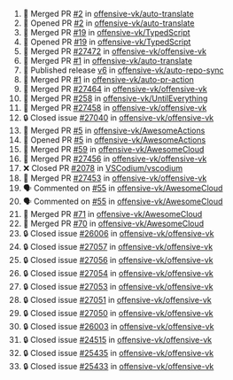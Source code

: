 <!--START_SECTION:activity-->
1. 🎉 Merged PR [#2](https://github.com/offensive-vk/auto-translate/pull/2) in [offensive-vk/auto-translate](https://github.com/offensive-vk/auto-translate)
2. 💪 Opened PR [#2](https://github.com/offensive-vk/auto-translate/pull/2) in [offensive-vk/auto-translate](https://github.com/offensive-vk/auto-translate)
3. 🎉 Merged PR [#19](https://github.com/offensive-vk/TypedScript/pull/19) in [offensive-vk/TypedScript](https://github.com/offensive-vk/TypedScript)
4. 💪 Opened PR [#19](https://github.com/offensive-vk/TypedScript/pull/19) in [offensive-vk/TypedScript](https://github.com/offensive-vk/TypedScript)
5. 🎉 Merged PR [#27472](https://github.com/offensive-vk/offensive-vk/pull/27472) in [offensive-vk/offensive-vk](https://github.com/offensive-vk/offensive-vk)
6. 🎉 Merged PR [#1](https://github.com/offensive-vk/auto-translate/pull/1) in [offensive-vk/auto-translate](https://github.com/offensive-vk/auto-translate)
7. 🚀 Published release [v6](https://github.com/offensive-vk/auto-repo-sync/releases/tag/v6) in [offensive-vk/auto-repo-sync](https://github.com/offensive-vk/auto-repo-sync)
8. 🎉 Merged PR [#1](https://github.com/offensive-vk/auto-pr-action/pull/1) in [offensive-vk/auto-pr-action](https://github.com/offensive-vk/auto-pr-action)
9. 🎉 Merged PR [#27464](https://github.com/offensive-vk/offensive-vk/pull/27464) in [offensive-vk/offensive-vk](https://github.com/offensive-vk/offensive-vk)
10. 🎉 Merged PR [#258](https://github.com/offensive-vk/UntilEverything/pull/258) in [offensive-vk/UntilEverything](https://github.com/offensive-vk/UntilEverything)
11. 🎉 Merged PR [#27458](https://github.com/offensive-vk/offensive-vk/pull/27458) in [offensive-vk/offensive-vk](https://github.com/offensive-vk/offensive-vk)
12. 🔒 Closed issue [#27040](https://github.com/offensive-vk/offensive-vk/issues/27040) in [offensive-vk/offensive-vk](https://github.com/offensive-vk/offensive-vk)
13. 🎉 Merged PR [#5](https://github.com/offensive-vk/AwesomeActions/pull/5) in [offensive-vk/AwesomeActions](https://github.com/offensive-vk/AwesomeActions)
14. 💪 Opened PR [#5](https://github.com/offensive-vk/AwesomeActions/pull/5) in [offensive-vk/AwesomeActions](https://github.com/offensive-vk/AwesomeActions)
15. 🎉 Merged PR [#59](https://github.com/offensive-vk/AwesomeCloud/pull/59) in [offensive-vk/AwesomeCloud](https://github.com/offensive-vk/AwesomeCloud)
16. 🎉 Merged PR [#27456](https://github.com/offensive-vk/offensive-vk/pull/27456) in [offensive-vk/offensive-vk](https://github.com/offensive-vk/offensive-vk)
17. ❌ Closed PR [#2078](https://github.com/VSCodium/vscodium/pull/2078) in [VSCodium/vscodium](https://github.com/VSCodium/vscodium)
18. 🎉 Merged PR [#27453](https://github.com/offensive-vk/offensive-vk/pull/27453) in [offensive-vk/offensive-vk](https://github.com/offensive-vk/offensive-vk)
19. 🗣 Commented on [#55](https://github.com/offensive-vk/AwesomeCloud/pull/55#issuecomment-2450113422) in [offensive-vk/AwesomeCloud](https://github.com/offensive-vk/AwesomeCloud)
20. 🗣 Commented on [#55](https://github.com/offensive-vk/AwesomeCloud/pull/55#issuecomment-2450110864) in [offensive-vk/AwesomeCloud](https://github.com/offensive-vk/AwesomeCloud)
21. 🎉 Merged PR [#71](https://github.com/offensive-vk/AwesomeCloud/pull/71) in [offensive-vk/AwesomeCloud](https://github.com/offensive-vk/AwesomeCloud)
22. 🎉 Merged PR [#70](https://github.com/offensive-vk/AwesomeCloud/pull/70) in [offensive-vk/AwesomeCloud](https://github.com/offensive-vk/AwesomeCloud)
23. 🔒 Closed issue [#26006](https://github.com/offensive-vk/offensive-vk/issues/26006) in [offensive-vk/offensive-vk](https://github.com/offensive-vk/offensive-vk)
24. 🔒 Closed issue [#27057](https://github.com/offensive-vk/offensive-vk/issues/27057) in [offensive-vk/offensive-vk](https://github.com/offensive-vk/offensive-vk)
25. 🔒 Closed issue [#27056](https://github.com/offensive-vk/offensive-vk/issues/27056) in [offensive-vk/offensive-vk](https://github.com/offensive-vk/offensive-vk)
26. 🔒 Closed issue [#27054](https://github.com/offensive-vk/offensive-vk/issues/27054) in [offensive-vk/offensive-vk](https://github.com/offensive-vk/offensive-vk)
27. 🔒 Closed issue [#27053](https://github.com/offensive-vk/offensive-vk/issues/27053) in [offensive-vk/offensive-vk](https://github.com/offensive-vk/offensive-vk)
28. 🔒 Closed issue [#27051](https://github.com/offensive-vk/offensive-vk/issues/27051) in [offensive-vk/offensive-vk](https://github.com/offensive-vk/offensive-vk)
29. 🔒 Closed issue [#27050](https://github.com/offensive-vk/offensive-vk/issues/27050) in [offensive-vk/offensive-vk](https://github.com/offensive-vk/offensive-vk)
30. 🔒 Closed issue [#26003](https://github.com/offensive-vk/offensive-vk/issues/26003) in [offensive-vk/offensive-vk](https://github.com/offensive-vk/offensive-vk)
31. 🔒 Closed issue [#24515](https://github.com/offensive-vk/offensive-vk/issues/24515) in [offensive-vk/offensive-vk](https://github.com/offensive-vk/offensive-vk)
32. 🔒 Closed issue [#25435](https://github.com/offensive-vk/offensive-vk/issues/25435) in [offensive-vk/offensive-vk](https://github.com/offensive-vk/offensive-vk)
33. 🔒 Closed issue [#25433](https://github.com/offensive-vk/offensive-vk/issues/25433) in [offensive-vk/offensive-vk](https://github.com/offensive-vk/offensive-vk)
<!--END_SECTION:activity-->
